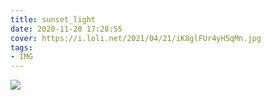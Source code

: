 ```yaml
---
title: sunset_light
date: 2020-11-20 17:28:55
cover: https://i.loli.net/2021/04/21/iK8glFUr4yH5qMn.jpg
tags:
- IMG
---
```

![](sunset-light.jpg)
